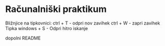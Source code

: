 # Računalniški praktikum
Bližnjice na tipkovnici:
ctrl + T - odpri nov zavihek
ctrl + W - zapri zavihek
Tipka windows + S - Odpri hitro iskanje

dopolni README

